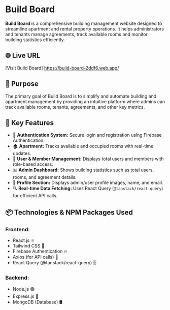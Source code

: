 # Build Board

**Build Board** is a comprehensive building management website designed to streamline apartment and rental property operations. 
It helps administrators and tenants manage agreements, track available rooms
and monitor building statistics efficiently.

## 🌐 Live URL
[Visit Build Board] https://build-board-2ddf6.web.app/

## 🎯 Purpose
The primary goal of Build Board is to simplify and automate building and apartment management by providing 
an intuitive platform where admins can track available rooms, tenants, agreements, and other key metrics.

## 🚀 Key Features
- 🔑 **Authentication System:** Secure login and registration using Firebase Authentication.
- 🏠 **Apartment:** Tracks available and occupied rooms with real-time updates.
- 👥 **User & Member Management:** Displays total users and members with role-based access.
- 📊 **Admin Dashboard:** Shows building statistics such as total users, rooms, and agreement details.
- 📸 **Profile Section:** Displays admin/user profile images, name, and email.
- 🔍 **Real-time Data Fetching:** Uses React Query (`@tanstack/react-query`) for efficient API calls.

## 📦 Technologies & NPM Packages Used

### **Frontend:**
- React.js ⚛️
- Tailwind CSS 🎨
- Firebase Authentication 🔥
- Axios (for API calls) 📡
- React Query (@tanstack/react-query) 🗄️

### **Backend:**
- Node.js 🟢
- Express.js 🚀
- MongoDB (Database) 🛢️
